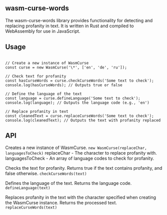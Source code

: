 ## wasm-curse-words
The wasm-curse-words library provides functionality for detecting and replacing profanity in text. It is written in Rust and compiled to WebAssembly for use in JavaScript.

## Usage

```const WasmCurse = require('wasm-curse-words');

// Create a new instance of WasmCurse
const curse = new WasmCurse('\*', ['en', 'de', 'ru']);

// Check text for profanity
const hasCurseWords = curse.checkCurseWords('Some text to check');
console.log(hasCurseWords); // Outputs true or false

// Define the language of the text
const language = curse.defineLanguage('Some text to check');
console.log(language); // Outputs the language code (e.g., 'en')

// Replace profanity in text
const cleanedText = curse.replaceCurseWords('Some text to check');
console.log(cleanedText); // Outputs the text with profanity replaced
```
## API
Creates a new instance of WasmCurse.
```new WasmCurse(replaceChar, languagesToCheck)```
replaceChar - The character to replace profanity with.
languagesToCheck - An array of language codes to check for profanity.

Checks the text for profanity. Returns true if the text contains profanity, and false otherwise.
```checkCurseWords(text)```

Defines the language of the text. Returns the language code.
```defineLanguage(text)```

Replaces profanity in the text with the character specified when creating the WasmCurse instance. Returns the processed text.
```replaceCurseWords(text)```
